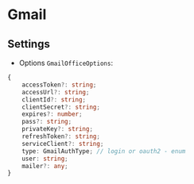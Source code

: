 # Gmail

## Settings

- Options `GmailOfficeOptions`:

```typescript
{
    accessToken?: string;
    accessUrl?: string;
    clientId?: string;
    clientSecret?: string;
    expires?: number;
    pass?: string;
    privateKey?: string;
    refreshToken?: string;
    serviceClient?: string;
    type: GmailAuthType; // login or oauth2 - enum
    user: string;
    mailer?: any;
}
```

